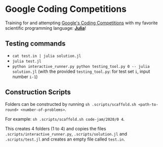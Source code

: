 # Google Coding Competitions

Training for and attempting [Google's Coding Competitions](https://codingcompetitions.withgoogle.com) with my favorite scientific programming language: [**Julia**](https://julialang.org/)!

## Testing commands
* `cat test.in | julia solution.jl`
* `julia test.jl`
* `python interactive_runner.py python testing_tool.py 0 -- julia solution.jl` (with the provided `testing_tool.py`: for test set `i`, input number `i-1`)

## Construction Scripts
Folders can be constructed by running
`sh .scripts/scaffold.sh <path-to-round> <number-of-problems>`.

For example: `sh .scripts/scaffold.sh code-jam/2020/0 4`.

This creates 4 folders (1 to 4) and copies the files `.scripts/interactive_runner.py`, `.scripts/solution.jl` and `.scripts/test.jl` and creates an empty file called `test.in`.
